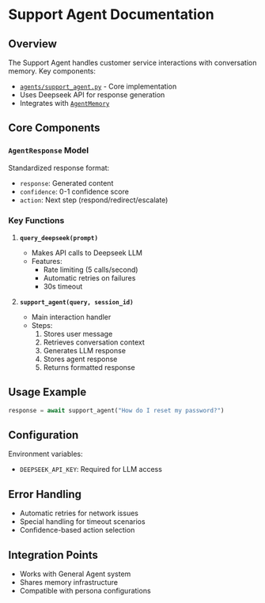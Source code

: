 # Support Agent Documentation

## Overview
The Support Agent handles customer service interactions with conversation memory. Key components:

- [`agents/support_agent.py`](agents/support_agent.py) - Core implementation
- Uses Deepseek API for response generation
- Integrates with [`AgentMemory`](docs/MEMORY_SYSTEM.md)

## Core Components

### `AgentResponse` Model
Standardized response format:
- `response`: Generated content
- `confidence`: 0-1 confidence score
- `action`: Next step (respond/redirect/escalate)

### Key Functions

1. **`query_deepseek(prompt)`**
   - Makes API calls to Deepseek LLM
   - Features:
     - Rate limiting (5 calls/second)
     - Automatic retries on failures
     - 30s timeout

2. **`support_agent(query, session_id)`**
   - Main interaction handler
   - Steps:
     1. Stores user message
     2. Retrieves conversation context
     3. Generates LLM response
     4. Stores agent response
     5. Returns formatted response

## Usage Example
```python
response = await support_agent("How do I reset my password?")
```

## Configuration
Environment variables:
- `DEEPSEEK_API_KEY`: Required for LLM access

## Error Handling
- Automatic retries for network issues
- Special handling for timeout scenarios
- Confidence-based action selection

## Integration Points
- Works with General Agent system
- Shares memory infrastructure
- Compatible with persona configurations